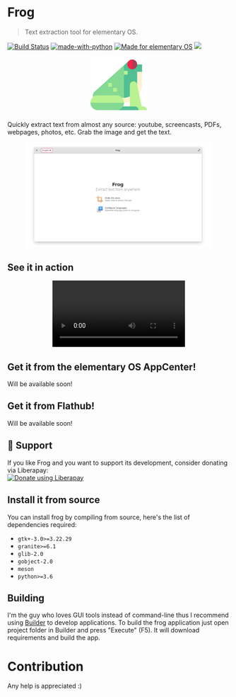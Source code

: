 # Frog

> Text extraction tool for elementary OS.

[![Build Status](https://github.com/tenderowl/frog/workflows/CI/badge.svg)](https://github.com/tenderowl/frog/actions)
[![made-with-python](https://img.shields.io/badge/Made%20with-Python-1f425f.svg)](https://www.python.org/)
[![Made for elementary OS](https://img.shields.io/badge/for-elementary_OS-64BAFF?style=flat&logo=elementary)](https://elementry.io)
<a href="https://liberapay.com/tenderowl/donate"><img src="https://img.shields.io/liberapay/patrons/tenderowl.svg?logo=liberapay"></a>

<div align="center">
<figure>
<img alt="frog" src="data/icons/com.github.tenderowl.frog.svg" width="128" />
</figure>
</div>

Quickly extract text from almost any source: youtube, screencasts, PDFs, webpages, photos, etc.
Grab the image and get the text.

<div align="center">
<figure>
<img alt="frog" src="data/screenshots/frog-screenshot.png" />
</figure>
</div>

## See it in action

<div align="center">
<video controls src="https://user-images<script src="https://liberapay.com/tenderowl/widgets/button.js"></script>
<noscript><a href="https://liberapay.com/tenderowl/donate"><img alt="Donate using Liberapay" src="https://liberapay.com/assets/widgets/donate.svg"></a></noscript>.githubusercontent.com/519146/129591083-b846c776-9616-48b3-8d4f-0565b220e4c1.mp4" />
</div>


## Get it from the elementary OS AppCenter!

Will be available soon!

## Get it from Flathub!

Will be available soon!

## :tada: Support
If you like Frog and you want to support its development, consider donating via Liberapay:  
<a href="https://liberapay.com/tenderowl/donate"><img alt="Donate using Liberapay" src="https://liberapay.com/assets/widgets/donate.svg"></a>

## Install it from source
You can install frog by compiling from source, here's the list of dependencies required:
 - `gtk+-3.0>=3.22.29`
 - `granite>=6.1`
 - `glib-2.0`
 - `gobject-2.0`
 - `meson`
 - `python>=3.6`

## Building

I'm the guy who loves GUI tools instead of command-line thus I recommend using [Builder](https://wiki.gnome.org/Apps/Builder) to develop applications.
To build the frog application just open project folder in Builder and press "Execute" (F5). It will download requirements and build the app.


# Contribution

Any help is appreciated :)


